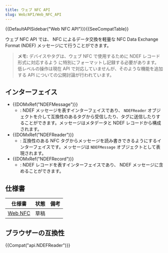```yaml
---
title: ウェブ NFC API
slug: Web/API/Web_NFC_API
---
```


{{DefaultAPISidebar("Web NFC API")}}{{SeeCompatTable}}

ウェブ NFC API では、 NFC によるデータ交換を軽量な NFC Data Exchange Format (NDEF) メッセージにて行うことができます。

> **メモ:** デバイスやタグは、ウェブ NFC で使用するために NDEF レコード形式に対応するよう に特別にフォーマットし記録する必要があります。低レベルの操作は現在 API で対応していませんが、そのような機能を追加する API についての公開討論が行われています。

## インターフェイス

- {{DOMxRef("NDEFMessage")}}
  - : NDEF メッセージを表すインターフェイスであり、 `NDEFReader` オブジェクトを介して互換性のあるタグから受信したり、タグに送信したりすることができます。メッセージはメタデータと NDEF レコードから構成されます。
- {{DOMxRef("NDEFReader")}}
  - : 互換性のある NFC タグからメッセージを読み書きできるようにするインターフェイスです。メッセージは `NDEFMessage` オブジェクトとして表現されます。
- {{DOMxRef("NDEFRecord")}}
  - : NDEF レコードを表すインターフェイスであり、 NDEF メッセージに含めることができます。

## 仕様書

| 仕様書                             | 状態 | 備考 |
| ----------------------------------------- | ------ | ------- |
| [Web NFC](https://w3c.github.io/web-nfc/) | 草稿  |         |

## ブラウザーの互換性

{{Compat("api.NDEFReader")}}
